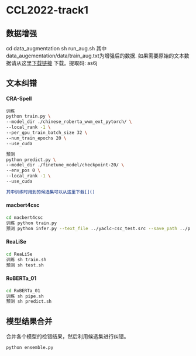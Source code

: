 # CCL2022-track1

## 数据增强

cd data_augmentation
sh run_aug.sh
其中 data_augementation/data/train_aug.txt为增强后的数据.
如果需要原始的文本数据请从这里[下载链接](https://pan.baidu.com/s/1fHS75lH7GU_hqG-mA1YKqg) 下载。提取码: as6j

## 文本纠错

#### CRA-Spell

```bash
训练 
python train.py \
--model_dir ./chinese_roberta_wwm_ext_pytorch/ \
--local_rank -1 \
--per_gpu_train_batch_size 32 \
--num_train_epochs 20 \
--use_cuda 

预测 
python predict.py \
--model_dir ./finetune_model/checkpoint-20/ \
--env_pos 0 \
--local_rank -1 \
--use_cuda

其中训练时用到的候选集可以从这里下载[]()
```

#### macbert4csc

```bash
cd macbert4csc
训练 python train.py
预测 python infer.py --text_file ../yaclc-csc_test.src --save_path ../predict/roberta_01.txt
```

#### ReaLiSe

```bash
cd ReaLiSe
训练 sh train.sh
预测 sh test.sh
```

#### RoBERTa_01

```bash
cd RoBERTa_01
训练 sh pipe.sh
预测 sh predict.sh
```

## 模型结果合并

合并各个模型的检错结果，然后利用候选集进行纠错。

```
python ensemble.py
```
